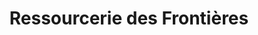 ---
title: "Ressourcerie des Frontières"
url: /coaticook/ressourcerie-des-frontieres/
shop: charity
---